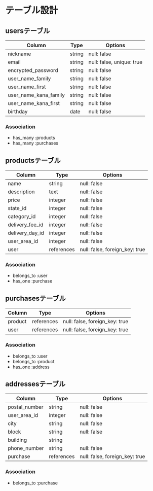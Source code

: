 # テーブル設計

## usersテーブル

| Column                | Type   | Options                   |
| --------------------- | ------ | ------------------------- |
| nickname              | string | null: false               |
| email                 | string | null: false, unique: true |
| encrypted_password    | string | null: false               |
| user_name_family      | string | null: false               |
| user_name_first       | string | null: false               |
| user_name_kana_family | string | null: false               |
| user_name_kana_first  | string | null: false               |
| birthday              | date   | null: false               |

### Association

- has_many :products
- has_many :purchases

## productsテーブル

| Column          | Type       | Options                        |
| --------------- | ---------- | ------------------------------ |
| name            | string     | null: false                    |
| description     | text       | null: false                    |
| price           | integer    | null: false                    |
| state_id        | integer    | null: false                    |
| category_id     | integer    | null: false                    |
| delivery_fee_id | integer    | null: false                    |
| delivery_day_id | integer    | null: false                    |
| user_area_id    | integer    | null: false                    |
| user            | references | null: false, foreign_key: true |

### Association

- belongs_to :user
- has_one    :purchase


## purchasesテーブル

| Column  | Type       | Options                        |
| ------- | ---------- | ------------------------------ |
| product | references | null: false, foreign_key: true |
| user    | references | null: false, foreign_key: true |

### Association

- belongs_to :user
- belongs_to :product
- has_one    :address

## addressesテーブル


| Column        | Type       | Options                        |
| ------------- | ---------- | ------------------------------ |
| postal_number | string     | null: false                    |
| user_area_id  | integer    | null: false                    |
| city          | string     | null: false                    |
| block         | string     | null: false                    |
| building      | string     |                                |
| phone_number  | string     | null: false                    |
| purchase      | references | null: false, foreign_key: true |

### Association

- belongs_to :purchase